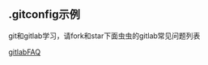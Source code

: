 ## .gitconfig示例


git和gitlab学习，请fork和star下面虫虫的gitlab常见问题列表

[gitlabFAQ](https://github.com/bollwarm/gitlabFAQ)
